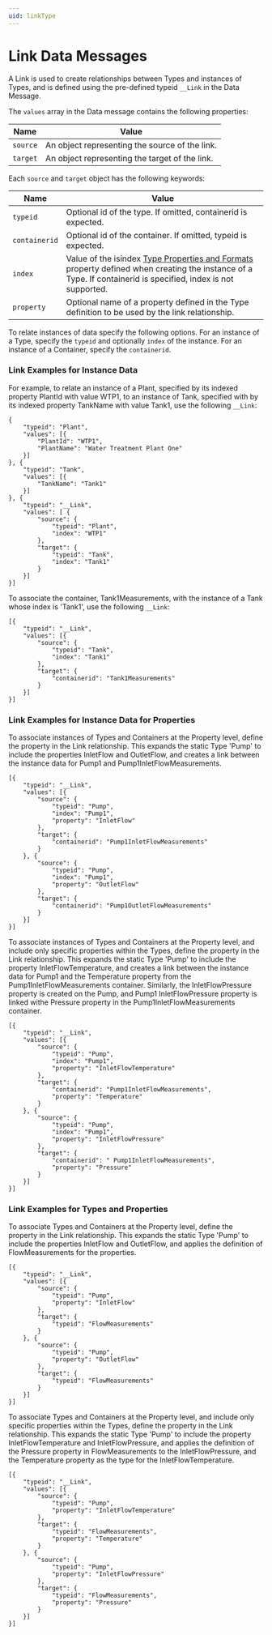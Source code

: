 ```yaml
---
uid: linkType
---
```


# Link Data Messages


A Link is used to create relationships between Types and instances of Types, and is defined using the pre-defined typeid `__Link` in the Data Message.

The `values` array in the Data message contains the following properties:

| Name | Value |
| --- | --- |
| `source` | An object representing the source of the link. |
| `target` | An object representing the target of the link. |

Each `source` and `target` object has the following keywords:

| Name | Value |
| --- | --- |
| `typeid` | Optional id of the type. If omitted, containerid is expected. |
| `containerid` | Optional id of the container. If omitted, typeid is expected. |
| `index` | Value of the isindex [Type Properties and Formats](xref:typePropertiesAndFormats) property defined when creating the instance of a Type. If containerid is specified, index is not supported. |
| `property` | Optional name of a property defined in the Type definition to be used by the link relationship. |

To relate instances of data specify the following options. For an instance of a Type, specify the `typeid` and optionally `index` of the instance.
For an instance of a Container, specify the `containerid`.

### Link Examples for Instance Data

For example, to relate an instance of a Plant, specified by its indexed property PlantId with value WTP1, to an instance of Tank, specified with by its indexed property TankName with value Tank1, use the following `__Link`:

	{
		"typeid": "Plant",
		"values": [{
			"PlantId": "WTP1",
			"PlantName": "Water Treatment Plant One"
		}]
	}, {
		"typeid": "Tank",
		"values": [{
			"TankName": "Tank1"
		}]
	}, {
		"typeid": "__Link",
		"values": [ {
			"source": {
				"typeid": "Plant",
				"index": "WTP1"
			},
			"target": {
				"typeid": "Tank",
				"index": "Tank1"
			}
		}]
	}]


To associate the container, Tank1Measurements, with the instance of a Tank whose index is \'Tank1\', use the following `__Link`:

	[{
		"typeid": "__Link",
		"values": [{
			"source": {
				"typeid": "Tank",
				"index": "Tank1"
			},
			"target": {
				"containerid": "Tank1Measurements"
			}
		}]
	}]

### Link Examples for Instance Data for Properties

To associate instances of Types and Containers at the Property level, define the property in the Link relationship.
This expands the static Type \'Pump\' to include the properties InletFlow and OutletFlow, and creates a link between the instance data for Pump1 and Pump1InletFlowMeasurements.

	[{
		"typeid": "__Link",
		"values": [{
			"source": {
				"typeid": "Pump",
				"index": "Pump1",
				"property": "InletFlow"
			},
			"target": {
				"containerid": "Pump1InletFlowMeasurements"
			}
		}, {
			"source": {
				"typeid": "Pump",
				"index": "Pump1",
				"property": "OutletFlow"
			},
			"target": {
				"containerid": "Pump1OutletFlowMeasurements"
			}
		}]
	}]

To associate instances of Types and Containers at the Property level, and include only specific properties within the Types, define the property in the Link relationship.
This expands the static Type \'Pump\' to include the property InletFlowTemperature, and creates a link between the instance data for Pump1 and the Temperature property from the Pump1InletFlowMeasurements container.
Similarly, the InletFlowPressure property is created on the Pump, and Pump1 InletFlowPressure property is linked withe Pressure property in the Pump1InletFlowMeasurements container.

	[{
		"typeid": "__Link",
		"values": [{
			"source": {
				"typeid": "Pump",
				"index": "Pump1",
				"property": "InletFlowTemperature"
			},
			"target": {
				"containerid": "Pump1InletFlowMeasurements",
				"property": "Temperature"
			}
		}, {
			"source": {
				"typeid": "Pump",
				"index": "Pump1",
				"property": "InletFlowPressure"
			},
			"target": {
				"containerid": " Pump1InletFlowMeasurements",
				"property": "Pressure"
			}
		}]
	}]

### Link Examples for Types and Properties

To associate Types and Containers at the Property level, define the property in the Link relationship.
This expands the static Type \'Pump\' to include the properties InletFlow and OutletFlow, and applies the definition of FlowMeasurements for the properties.

	[{
		"typeid": "__Link",
		"values": [{
			"source": {
				"typeid": "Pump",
				"property": "InletFlow"
			},
			"target": {
				"typeid": "FlowMeasurements"
			}
		}, {
			"source": {
				"typeid": "Pump",
				"property": "OutletFlow"
			},
			"target": {
				"typeid": "FlowMeasurements"
			}
		}]
	}]

To associate Types and Containers at the Property level, and include only specific properties within the Types, define the property in the Link relationship.
This expands the static Type \'Pump\' to include the property InletFlowTemperature and InletFlowPressure, and applies the definition of the Pressure property in FlowMeasurements to the InletFlowPressure,
and the Temperature property as the type for the InletFlowTemperature.

	[{
		"typeid": "__Link",
		"values": [{
			"source": {
				"typeid": "Pump",
				"property": "InletFlowTemperature"
			},
			"target": {
				"typeid": "FlowMeasurements",
				"property": "Temperature"
			}
		}, {
			"source": {
				"typeid": "Pump",
				"property": "InletFlowPressure"
			},
			"target": {
				"typeid": "FlowMeasurements",
				"property": "Pressure"
			}
		}]
	}]
